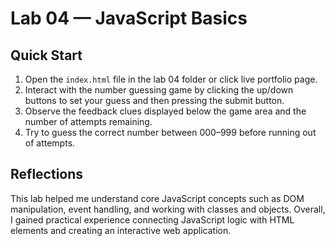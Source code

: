 # Lab 04 — JavaScript Basics

## Quick Start
1. Open the `index.html` file in the lab 04 folder or click live portfolio page.
2. Interact with the number guessing game by clicking the up/down buttons to set your guess and then pressing the submit button.
3. Observe the feedback clues displayed below the game area and the number of attempts remaining.
4. Try to guess the correct number between 000–999 before running out of attempts.

## Reflections
This lab helped me understand core JavaScript concepts such as DOM manipulation, event handling, and working with classes and objects. Overall, I gained practical experience connecting JavaScript logic with HTML elements and creating an interactive web application.
